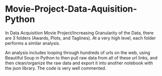 # Movie-Project-Data-Aquisition-Python


In Data Acquisition Movie Project/Increasing Granularity of the Data, there are 3 folders (Awards, Plots, and Taglines).
At a very high level, each folder performs a similar analysis.  

An analysis includes looping through hundreds of urls on the web, using Beautiful Soup in Python to then pull raw data from all of these url links, 
and then clean/organize the raw data and export it into another notebook with the json library.  The code is very well commented.
